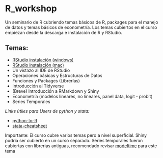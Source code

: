 # R_workshop
Un seminario de R cubriendo temas básicos de R, packages para el manejo de datos y temas básicos de econometría.
Los temas cubiertos en el curso empiezan desde la descarga e instalación de R y RStudio.

## Temas:
- [RStudio instalación (windows)](https://www.youtube.com/watch?v=w0-HZpBQGUU&t=14s)
- [RStudio instalación (mac)](https://www.youtube.com/watch?v=6qfevttc1DE&t=7s)
- Un vistazo al IDE de RStudio
- Operaciones básicas y Estructuras de Datos
- Funciones y Packages (Librerías)
- Introducción al Tidyverse
- (Breve) Introducción a RMarkdown y Shiny
- Econometría (modelos lineares, no lineares, panel data, logit - probit)
- Series Temporales


*Links útiles para Users de python y stata:* 
- [python-to-R](https://www.mit.edu/~amidi/teaching/data-science-tools/conversion-guide/r-python-data-manipulation/) 
- [stata-cheatsheet](https://jmxsy2016.github.io/Data-Science-and-Economics/计量经济学与Stata/stata2r.pdf)

Importante: El curso cubre varios temas pero a nivel superficial. Shiny podria ser cubierto en un curso separado. 
Series temporales fueron cubiertas con librerias antiguas, recomendado revisar [modeltime](https://business-science.github.io/modeltime/) para este tema
